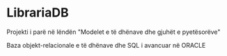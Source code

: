 # LibrariaDB
Projekti i parë në lëndën "Modelet e të dhënave dhe gjuhët e pyetësorëve"

Baza objekt-relacionale e të dhënave dhe SQL i avancuar në ORACLE
